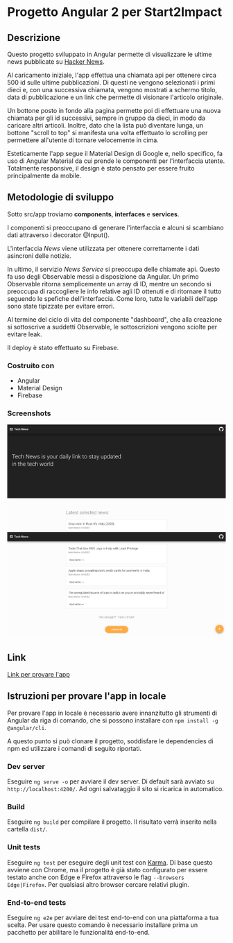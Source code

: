 # Progetto Angular 2 per Start2Impact

## Descrizione

Questo progetto sviluppato in Angular permette di visualizzare le ultime news pubblicate su [Hacker News](https://news.ycombinator.com/).

Al caricamento iniziale, l'app effettua una chiamata api per ottenere circa 500 id sulle ultime pubblicazioni. Di questi ne vengono selezionati i primi dieci e, con una successiva chiamata, vengono mostrati a schermo titolo, data di pubblicazione e un link che permette di visionare l'articolo originale.

Un bottone posto in fondo alla pagina permette poi di effettuare una nuova chiamata per gli id successivi, sempre in gruppo da dieci, in modo da caricare altri articoli. Inoltre, dato che la lista può diventare lunga, un bottone "scroll to top" si manifesta una volta effettuato lo scrolling per permettere all'utente di tornare velocemente in cima.

Esteticamente l'app segue il Material Design di Google e, nello specifico, fa uso di Angular Material da cui prende le componenti per l'interfaccia utente. Totalmente responsive, il design è stato pensato per essere fruito principalmente da mobile.

## Metodologie di sviluppo

Sotto src/app troviamo **components**, **interfaces** e **services**.

I componenti si preoccupano di generare l'interfaccia e alcuni si scambiano dati attraverso i decorator @Input().

L'interfaccia _News_ viene utilizzata per ottenere correttamente i dati asincroni delle notizie.

In ultimo, il servizio _News Service_ si preoccupa delle chiamate api. Questo fa uso degli Observable messi a disposizione da Angular. Un primo Observable ritorna semplicemente un array di ID, mentre un secondo si preoccupa di raccogliere le info relative agli ID ottenuti e di ritornare il tutto seguendo le spefiche dell'interfaccia. Come loro, tutte le variabili dell'app sono state tipizzate per evitare errori.

Al termine del ciclo di vita del componente "dashboard", che alla creazione si sottoscrive a suddetti Observable, le sottoscrizioni vengono sciolte per evitare leak.

Il deploy è stato effettuato su Firebase.

### Costruito con

- Angular
- Material Design
- Firebase

### Screenshots

![Dashboard](src/assets/screenshots/app-desktop-top.png)
![Body](src/assets/screenshots/app-desktop-mid.png)

## Link

[Link per provare l'app](https://s2i-jobsearchapp.web.app/)

## Istruzioni per provare l'app in locale

Per provare l'app in locale è necessario avere innanzitutto gli strumenti di Angular da riga di comando, che si possono installare con `npm install -g @angular/cli`.

A questo punto si può clonare il progetto, soddisfare le dependencies di npm ed utilizzare i comandi di seguito riportati.

### Dev server

Eseguire `ng serve -o` per avviare il dev server. Di default sarà avviato su `http://localhost:4200/`. Ad ogni salvataggio il sito si ricarica in automatico.

### Build

Eseguire `ng build` per compilare il progetto. Il risultato verrà inserito nella cartella `dist/`.

### Unit tests

Eseguire `ng test` per eseguire degli unit test con [Karma](https://karma-runner.github.io). Di base questo avviene con Chrome, ma il progetto è già stato configurato per essere testato anche con Edge e Firefox attraverso le flag `--browsers Edge|Firefox`. Per qualsiasi altro browser cercare relativi plugin.

### End-to-end tests

Eseguire `ng e2e` per avviare dei test end-to-end con una piattaforma a tua scelta. Per usare questo comando è necessario installare prima un pacchetto per abilitare le funzionalità end-to-end.
